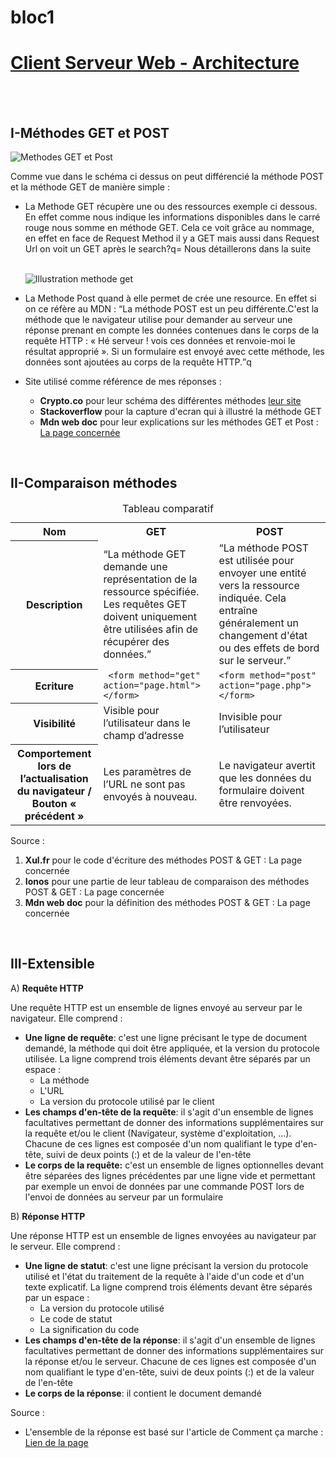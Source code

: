 # bloc1
<h1><u>Client Serveur Web - Architecture</u></h1>
</br>
</br>
<h2><b>I-</b>Méthodes GET et POST</h2>
<img src="https://images.prismic.io/cryptrfront/5e82fc62-1836-48ba-a074-a1c6ab69264b_SCIM_schema_03_FR.jpg?auto=compress,format" alt="Methodes GET et Post"/>
</br>
<p>Comme vue dans le schéma ci dessus on peut différencié la méthode POST et la méthode GET de manière simple :</p>
<ul>
  <li><p>La Methode GET récupère une ou des ressources exemple ci dessous. En effet comme nous indique les informations disponibles dans le carré rouge nous somme en méthode GET. Cela ce voit grâce au nommage, en effet en face de Request Method il y a GET mais aussi dans Request Url on voit un GET après le search?q=  Nous détaillerons dans la suite</p></li>
</br>
<img src="https://image.noelshack.com/fichiers/2023/37/3/1694622312-stack.png" alt="Illustration methode get"/>
</br>
  <li><p>La Methode Post quand à elle permet de crée une resource. En effet si on ce réfère au MDN : <q>La méthode POST est un peu différente.C'est la méthode que le navigateur utilise pour demander au serveur une réponse prenant en compte les données contenues dans le corps de la requête HTTP : « Hé serveur ! vois ces données et renvoie-moi le résultat approprié ». Si un formulaire est envoyé avec cette méthode, les données sont ajoutées au corps de la requête HTTP.</q>q </p></li>
  <li><p>Site utilisé comme référence de mes réponses : 
    <ul>
      <li><b>Crypto.co</b> pour leur schéma des différentes méthodes <a href="https://www.cryptr.co/fr/blog/what-is-scim" target="_blank">leur site</a></li>
      <li><b>Stackoverflow</b> pour la capture d'ecran qui à illustré la méthode GET</li>
      <li><b>Mdn web doc</b> pour leur explications sur les méthodes GET et Post : <a href="https://developer.mozilla.org/fr/docs/Learn/Forms/Sending_and_retrieving_form_data" target="_blank">La page concernée</a></li>
    </ul>
    </p>
  </li>
</ul>
</br>
<h2><b>II-</b>Comparaison méthodes</h2>
<table>
  <caption>
    Tableau comparatif
  </caption>
  <tbody>
    <tr>
      <th scope="col">Nom</th>
      <th scope="col">GET</th>
      <th scope="col">POST</th>
    </tr>
    <tr>
      <th scope="row">Description</th>
      <td><q>La méthode GET demande une représentation de la ressource spécifiée. Les requêtes GET doivent uniquement être utilisées afin de récupérer des données.</q></td>
      <td><q>La méthode POST est utilisée pour envoyer une entité vers la ressource indiquée. Cela entraîne généralement un changement d'état ou des effets de bord sur le serveur.</q></td>
    </tr>
    <tr>
      <th scope="row">Ecriture</th>
      <td><code> &lt;form method="get" action="page.html"&gt;
&lt;/form&gt;</code></td>
      <td><code>&lt;form method="post" action="page.php"&gt;
&lt;/form&gt;</code></td>
    </tr>
    <tr>
      <th scope="row">Visibilité</th>
      <td>Visible pour l’utilisateur dans le champ d’adresse</td>
      <td>Invisible pour l’utilisateur</td>
    </tr>
      <tr>
      <th scope="row">Comportement lors de l’actualisation du navigateur / Bouton « précédent »</th>
      <td>Les paramètres de l’URL ne sont pas envoyés à nouveau.</td>
      <td>Le navigateur avertit que les données du formulaire doivent être renvoyées.</td>
    </tr>
  </tbody>
</table>
<p>Source :</p>
<ol>
  <li><b>Xul.fr</b> pour le code d'écriture des méthodes POST & GET : <a url="https://www.xul.fr/ecmascript/get-post.php">La page concernée</a></li>
  <li><b>Ionos</b> pour une partie de leur tableau de comparaison des méthodes POST & GET : <a url="https://www.ionos.fr/digitalguide/sites-internet/developpement-web/get-vs-post/">La page concernée</a></li>
  <li><b>Mdn web doc</b> pour la définition des méthodes POST & GET : <a url="https://developer.mozilla.org/fr/docs/Web/HTTP/Methods">La page concernée</a></li>
</ol>
</br>
<h2><b>III-</b>Extensible</h2>
<p>A) <b>Requête HTTP</b></p>
<p>Une requête HTTP est un ensemble de lignes envoyé au serveur par le navigateur. Elle comprend :</p>
<ul>
  <li><b>Une ligne de requête</b>: c'est une ligne précisant le type de document demandé, la méthode qui doit être appliquée, et la version du protocole utilisée. La ligne comprend trois éléments devant être séparés par un espace :
  <ul>
    <li>La méthode</li>
    <li>L'URL</li>
    <li>La version du protocole utilisé par le client</li>
  </ul>
  <li><b>Les champs d'en-tête de la requête</b>: il s'agit d'un ensemble de lignes facultatives permettant de donner des informations supplémentaires sur la requête et/ou le client (Navigateur, système d'exploitation, ...). Chacune de ces lignes est composée d'un nom qualifiant le type d'en-tête, suivi de deux points (:) et de la valeur de l'en-tête</li>
  </li>
  <li><b>Le corps de la requête:</b> c'est un ensemble de lignes optionnelles devant être séparées des lignes précédentes par une ligne vide et permettant par exemple un envoi de données par une commande POST lors de l'envoi de données au serveur par un formulaire</li>
</ul>
<p>B) <b>Réponse HTTP</b></p>
<p>Une réponse HTTP est un ensemble de lignes envoyées au navigateur par le serveur. Elle comprend :</p>
<ul>
  <li><b>Une ligne de statut</b>: c'est une ligne précisant la version du protocole utilisé et l'état du traitement de la requête à l'aide d'un code et d'un texte explicatif. La ligne comprend trois éléments devant être séparés par un espace :
  <ul>
    <li>La version du protocole utilisé</li>
    <li>Le code de statut</li>
    <li>La signification du code</li>
  </ul>
    <li><b>Les champs d'en-tête de la réponse</b>: il s'agit d'un ensemble de lignes facultatives permettant de donner des informations supplémentaires sur la réponse et/ou le serveur. Chacune de ces lignes est composée d'un nom qualifiant le type d'en-tête, suivi de deux points (:) et de la valeur de l'en-tête</li>
  </li>
  <li><b>Le corps de la réponse</b>: il contient le document demandé</li>
</ul>
<p>Source :</p>
<ul>
  <li>L'ensemble de la réponse est basé sur l'article de Comment ça marche : <a href="https://www.commentcamarche.net/informatique/technologies/26181-protocole-http-principe-de-fonctionnement/">Lien de la page</a></li>
</ul>
